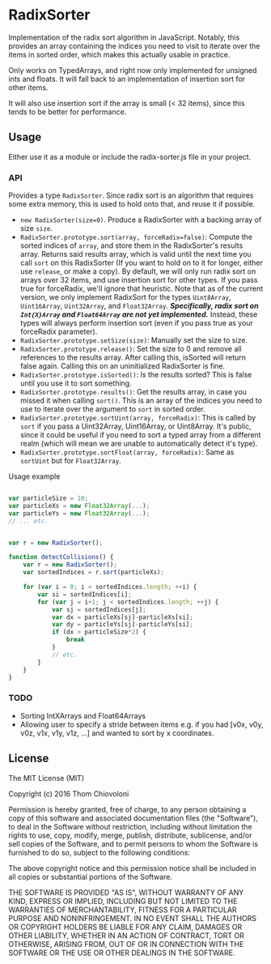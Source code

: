# RadixSorter

Implementation of the radix sort algorithm in JavaScript. Notably, this provides an array containing the indices you need to visit to iterate over the items in sorted order, which makes this actually usable in practice.

Only works on TypedArrays, and right now only implemented for unsigned ints and floats. It will fall back to an implementation of insertion sort for other items.

It will also use insertion sort if the array is small (< 32 items), since this tends to be better for performance.

## Usage

Either use it as a module or include the radix-sorter.js file in your project.

### API

Provides a type `RadixSorter`. Since radix sort is an algorithm that requires some extra memory, this is used to hold onto that, and reuse it if possible.

- `new RadixSorter(size=0)`. Produce a RadixSorter with a backing array of size `size`.
- `RadixSorter.prototype.sort(array, forceRadix=false)`: Compute the sorted indices of `array`, and store them in the RadixSorter's results array. Returns said results array, which is valid until the next time you call `sort` on this RadixSorter (If you want to hold on to it for longer, either use `release`, or make a copy). By default, we will only run radix sort on arrays over 32 items, and use insertion sort for other types. If you pass true for forceRadix, we'll ignore that heuristic. Note that as of the current version, we only implement RadixSort for the types `Uint8Array`, `Uint16Array`, `Uint32Array`, and `Float32Array`. ***Specifically, radix sort on `Int{X}Array` and `Float64Array` are not yet implemented.*** Instead, these types will always perform insertion sort (even if you pass true as your forceRadix parameter).
- `RadixSorter.prototype.setSize(size)`: Manually set the size to size.
- `RadixSorter.prototype.release()`: Set the size to 0 and remove all references to the results array. After calling this, isSorted will return false again. Calling this on an uninitialized RadixSorter is fine.
- `RadixSorter.prototype.isSorted()`: Is the results sorted? This is false until you use it to sort something.
- `RadixSorter.prototype.results()`: Get the results array, in case you missed it when calling `sort()`. This is an array of the indices you need to use to iterate over the argument to `sort` in sorted order.
- `RadixSorter.prototype.sortUint(array, forceRadix)`: This is called by `sort` if you pass a Uint32Array, Uint16Array, or Uint8Array. It's public, since it could be useful if you need to sort a typed array from a different realm (which will mean we are unable to automatically detect it's type).
- `RadixSorter.prototype.sortFloat(array, forceRadix)`: Same as `sortUint` but for `Float32Array`.

Usage example


```javascript

var particleSize = 10;
var particleXs = new Float32Array(...);
var particleYs = new Float32Array(...);
// ... etc.


var r = new RadixSorter();

function detectCollisions() {
	var r = new RadixSorter();
	var sortedIndices = r.sort(particleXs);

	for (var i = 0; i < sortedIndices.length; ++i) {
		var si = sortedIndices[i];
		for (var j = i+1; j < sortedIndices.length; ++j) {
			var sj = sortedIndices[j];
			var dx = particleXs[sj]-particleXs[si];
			var dy = particleYs[sj]-particleYs[si];
			if (dx > particleSize*2) {
				break
			}
			// etc.
		}
	}
}

```

### TODO

- Sorting IntXArrays and Float64Arrays
- Allowing user to specify a stride between items e.g. if you had [v0x, v0y, v0z, v1x, v1y, v1z, ...] and wanted to sort by x coordinates.


## License

The MIT License (MIT)

Copyright (c) 2016 Thom Chiovoloni

Permission is hereby granted, free of charge, to any person obtaining a copy of this software and associated documentation files (the "Software"), to deal in the Software without restriction, including without limitation the rights to use, copy, modify, merge, publish, distribute, sublicense, and/or sell copies of the Software, and to permit persons to whom the Software is furnished to do so, subject to the following conditions:

The above copyright notice and this permission notice shall be included in all copies or substantial portions of the Software.

THE SOFTWARE IS PROVIDED "AS IS", WITHOUT WARRANTY OF ANY KIND, EXPRESS OR IMPLIED, INCLUDING BUT NOT LIMITED TO THE WARRANTIES OF MERCHANTABILITY, FITNESS FOR A PARTICULAR PURPOSE AND NONINFRINGEMENT. IN NO EVENT SHALL THE AUTHORS OR COPYRIGHT HOLDERS BE LIABLE FOR ANY CLAIM, DAMAGES OR OTHER LIABILITY, WHETHER IN AN ACTION OF CONTRACT, TORT OR OTHERWISE, ARISING FROM, OUT OF OR IN CONNECTION WITH THE SOFTWARE OR THE USE OR OTHER DEALINGS IN THE SOFTWARE.
